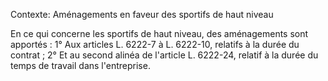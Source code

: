 Contexte: Aménagements en faveur des sportifs de haut niveau

En ce qui concerne les sportifs de haut niveau, des aménagements sont apportés : 1° Aux articles L. 6222-7 à L. 6222-10, relatifs à la durée du contrat ; 2° Et au second alinéa de l'article L. 6222-24, relatif à la durée du temps de travail dans l'entreprise.